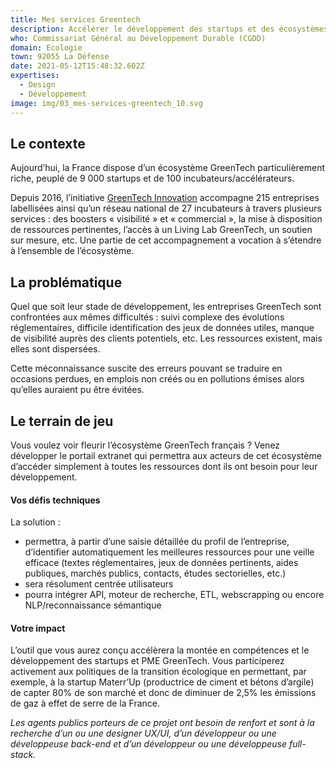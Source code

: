 ```yaml
---
title: Mes services Greentech
description: Accélérer le développement des startups et des écosystèmes GreenTech
who: Commissariat Général au Développement Durable (CGDD)
domain: Ecologie
town: 92055 La Défense
date: 2021-05-12T15:48:32.602Z
expertises:
  - Design
  - Développement
image: img/03_mes-services-greentech_10.svg
---
```

## Le contexte

Aujourd’hui, la France dispose d’un écosystème GreenTech particulièrement riche, peuplé de 9 000 startups et de 100 incubateurs/accélérateurs. 

Depuis 2016, l’initiative [GreenTech Innovation](https://greentechinnovation.fr/) accompagne 215 entreprises labellisées ainsi qu’un réseau national de 27 incubateurs à travers plusieurs services : des boosters « visibilité » et « commercial », la mise à disposition de ressources pertinentes, l’accès à un Living Lab GreenTech, un soutien sur mesure, etc. Une partie de cet accompagnement a vocation à s’étendre à l’ensemble de l’écosystème. 

## La problématique

Quel que soit leur stade de développement, les entreprises GreenTech sont confrontées aux mêmes difficultés : suivi complexe des évolutions réglementaires, difficile identification des jeux de données utiles, manque de visibilité auprès des clients potentiels, etc. Les ressources existent, mais elles sont dispersées. 

Cette méconnaissance suscite des erreurs pouvant se traduire en occasions perdues, en emplois non créés ou en pollutions émises alors qu’elles auraient pu être évitées. 

## Le terrain de jeu 

Vous voulez voir fleurir l’écosystème GreenTech français ? Venez développer le portail extranet qui permettra aux acteurs de cet écosystème d’accéder simplement à toutes les ressources dont ils ont besoin pour leur développement. 

#### Vos défis techniques 

La solution : 
* permettra, à partir d’une saisie détaillée du profil de l’entreprise, d’identifier automatiquement les meilleures ressources pour une veille efficace (textes réglementaires, jeux de données pertinents, aides publiques, marchés publics, contacts, études sectorielles, etc.) 
* sera résolument centrée utilisateurs 
* pourra intégrer API, moteur de recherche, ETL, webscrapping ou encore NLP/reconnaissance sémantique 

#### Votre impact 

L’outil que vous aurez conçu accélèrera la montée en compétences et le développement des startups et PME GreenTech. Vous participerez activement aux politiques de la transition écologique en permettant, par exemple, à la startup Materr’Up (productrice de ciment et bétons d’argile) de capter 80% de son marché et donc de diminuer de 2,5% les émissions de gaz à effet de serre de la France. 

_Les agents publics porteurs de ce projet ont besoin de renfort et sont à la recherche d’un ou une designer UX/UI, d’un développeur ou une développeuse back-end et d’un développeur ou une développeuse full-stack._